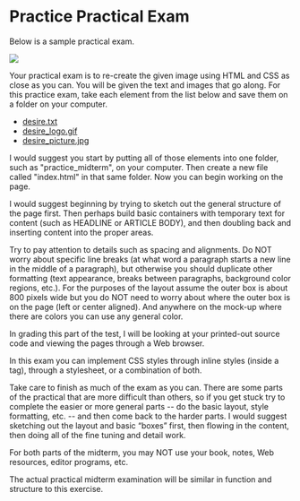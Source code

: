 Practice Practical Exam
=======================

Below is a sample practical exam. 

<img src="/images/practical_exam01.gif"/>

Your practical exam is to re-create the given image using HTML and CSS as close as you can. You will be given the text and images that go along. For this practice exam, take each element from the list below and save them on a folder on your computer. 

* [desire.txt](/midterm_practice/desire.txt)
* [desire_logo.gif](/midterm_practice/desire_logo.gif)
* [desire_picture.jpg](/midterm_practice/desire_picture.jpg)

I would suggest you start by putting all of those elements into one folder, such as "practice_midterm", on your computer. Then create a new file called "index.html" in that same folder. Now you can begin working on the page.

I would suggest beginning by trying to sketch out the general structure of the page first. Then perhaps build basic containers with temporary text for content (such as HEADLINE or ARTICLE BODY), and then doubling back and inserting content into the proper areas.

Try to pay attention to details such as spacing and alignments. Do NOT worry about specific line breaks (at what word a paragraph starts a new line in the middle of a paragraph), but otherwise you should duplicate other formatting (text appearance, breaks between paragraphs, background color regions, etc.). For the purposes of the layout assume the outer box is about 800 pixels wide but you do NOT need to worry about where the outer box is on the page (left or center aligned). And anywhere on the mock-up where there are colors you can use any general color.

In grading this part of the test, I will be looking at your printed-out source code and viewing the pages through a Web browser.

In this exam you can implement CSS styles through inline styles (inside a tag), through a stylesheet, or a combination of both.

Take care to finish as much of the exam as you can. There are some parts of the practical that are more difficult than others, so if you get stuck try to complete the easier or more general parts -- do the basic layout, style formatting, etc. -- and then come back to the harder parts. I would suggest sketching out the layout and basic “boxes” first, then flowing in the content, then doing all of the fine tuning and detail work.

For both parts of the midterm, you may NOT use your book, notes, Web resources, editor programs, etc.

The actual practical midterm examination will be similar in function and structure to this exercise. 

